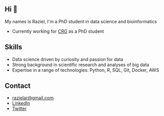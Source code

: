 ## Hi  👋

My names is Raziel, I'm a PhD student in data science and bioinformatics

* Currently working for [CRG](https://www.crg.eu/roderic_guigo) as a PhD student

## Skills 

* Data science driven by curiosity and passion for data
* Strong background in scientific research and analyses of big data
* Expertise in a range of technologies: Python, R, SQL, Git, Docker, AWS

## Contact 

* razielar@gmail.com
* [LinkedIn](https://www.linkedin.com/in/raziel-amador-rios-14161268/)
* [Twitter](https://twitter.com/RazielAmadorR)


<!--
**razielar/razielar** is a ✨ _special_ ✨ repository because its `README.md` (this file) appears on your GitHub profile.

Here are some ideas to get you started:

- 🔭 I’m currently working on ...
- 🌱 I’m currently learning ...
- 👯 I’m looking to collaborate on ...
- 🤔 I’m looking for help with ...
- 💬 Ask me about ...
- 📫 How to reach me: ...
- 😄 Pronouns: ...
- ⚡ Fun fact: ...
-->






